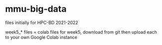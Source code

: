 # mmu-big-data
files initially for HPC-BD 2021-2022

week5_* files = colab files for week5, download from git then upload each to your own Google Colab instance

